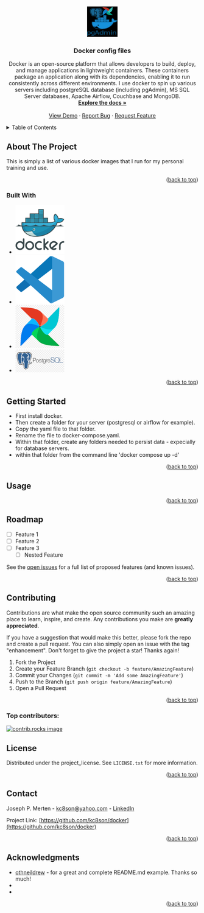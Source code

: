 <!-- Improved compatibility of back to top link: See: https://github.com/othneildrew/Best-README-Template/pull/73 -->
<a id="readme-top"></a>
<!--
*** Thanks for checking out the Best-README-Template. If you have a suggestion
*** that would make this better, please fork the repo and create a pull request
*** or simply open an issue with the tag "enhancement".
*** Don't forget to give the project a star!
*** Thanks again! Now go create something AMAZING! :D
-->



<!-- PROJECT SHIELDS -->
<!--
*** I'm using markdown "reference style" links for readability.
*** Reference links are enclosed in brackets [ ] instead of parentheses ( ).
*** See the bottom of this document for the declaration of the reference variables
*** for contributors-url, forks-url, etc. This is an optional, concise syntax you may use.
*** https://www.markdownguide.org/basic-syntax/#reference-style-links
-->
<!--    Add these later...
[![Contributors][contributors-shield]][https://github.com/kc8son]
[![Forks][forks-shield]][forks-url]
[![Stargazers][stars-shield]][stars-url]
[![Issues][issues-shield]][issues-url]
[![project_license][license-shield]][license-url]
[![LinkedIn][linkedin-shield]][linkedin-url]
Original README.md:  https://github.com/othneildrew/Best-README-Template/blob/main/BLANK_README.md
-->


<!-- PROJECT LOGO -->
<br />
<div align="center">
  <a href="https://github.com/kc8son/docker">
    <img src="images/logo.png" alt="Logo" width="80" height="80">
  </a>

<h3 align="center">Docker config files</h3>

  <p align="center">
    Docker is an open-source platform that allows developers to build, deploy, and manage applications in lightweight containers. These containers package an application along with its dependencies, enabling it to run consistently across different environments.  I use docker to spin up various servers including postgreSQL database (including pgAdmin), MS SQL Server databases, Apache Airflow, Couchbase and MongoDB.
    <br />
    <a href="https://github.com/kc8son/docker"><strong>Explore the docs »</strong></a>
    <br />
    <br />
    <a href="https://github.com/kc8son/docker">View Demo</a>
    &middot;
    <a href="https://github.com/kc8son/docker/issues/new?labels=bug&template=bug-report---.md">Report Bug</a>
    &middot;
    <a href="https://github.com/kc8son/docker/issues/new?labels=enhancement&template=feature-request---.md">Request Feature</a>
  </p>
</div>



<!-- TABLE OF CONTENTS -->
<details>
  <summary>Table of Contents</summary>
  <ol>
    <li>
      <a href="#about-the-project">About The Project</a>
      <ul>
        <li><a href="#built-with">Built With</a></li>
      </ul>
    </li>
    <li>
      <a href="#getting-started">Getting Started</a>
      <ul>
        <li><a href="#prerequisites">Prerequisites</a></li>
        <li><a href="#installation">Installation</a></li>
      </ul>
    </li>
    <li><a href="#usage">Usage</a></li>
    <li><a href="#roadmap">Roadmap</a></li>
    <li><a href="#contributing">Contributing</a></li>
    <li><a href="#license">License</a></li>
    <li><a href="#contact">Contact</a></li>
    <li><a href="#acknowledgments">Acknowledgments</a></li>
  </ol>
</details>



<!-- ABOUT THE PROJECT -->
## About The Project

<!--  [![Product Name Screen Shot][product-screenshot]](https://example.com) -->

This is simply a list of various docker images that I run for my personal training and use.

<p align="right">(<a href="#readme-top">back to top</a>)</p>



### Built With

* [![Docker][Docker.js]][Docker-url]
* [![VSCode][vscode.js]][vscode-url]
* [![Airflow][airflow.js]][airflow-url]
* [![postgreSQL][postgreSQL.js]][postgreSQL-url]

<p align="right">(<a href="#readme-top">back to top</a>)</p>



<!-- GETTING STARTED -->
## Getting Started
* First install docker. 
* Then create a folder for your server (postgresql or airflow for example).  
* Copy the yaml file to that folder. 
* Rename the file to docker-compose.yaml.
* Within that folder, create any folders needed to persist data - expecially for database servers.  
* within that folder from the command line 'docker compose up -d'  

<!-- 
### Prerequisites

This is an example of how to list things you need to use the software and how to install them.
* npm
  ```sh
  npm install npm@latest -g
  ```

### Installation

1. Get a free API Key at [https://example.com](https://example.com)
2. Clone the repo
   ```sh
   git clone https://github.com/kc8son/docker.git
   ```
3. Install NPM packages
   ```sh
   npm install
   ```
4. Enter your API in `config.js`
   ```js
   const API_KEY = 'ENTER YOUR API';
   ```
5. Change git remote url to avoid accidental pushes to base project
   ```sh
   git remote set-url origin kc8son/docker
   git remote -v # confirm the changes
   ```
 -->
<p align="right">(<a href="#readme-top">back to top</a>)</p>



<!-- USAGE EXAMPLES -->
## Usage



<p align="right">(<a href="#readme-top">back to top</a>)</p>



<!-- ROADMAP -->
## Roadmap

- [ ] Feature 1
- [ ] Feature 2
- [ ] Feature 3
    - [ ] Nested Feature

See the [open issues](https://github.com/kc8son/docker/issues) for a full list of proposed features (and known issues).

<p align="right">(<a href="#readme-top">back to top</a>)</p>



<!-- CONTRIBUTING -->
## Contributing

Contributions are what make the open source community such an amazing place to learn, inspire, and create. Any contributions you make are **greatly appreciated**.

If you have a suggestion that would make this better, please fork the repo and create a pull request. You can also simply open an issue with the tag "enhancement".
Don't forget to give the project a star! Thanks again!

1. Fork the Project
2. Create your Feature Branch (`git checkout -b feature/AmazingFeature`)
3. Commit your Changes (`git commit -m 'Add some AmazingFeature'`)
4. Push to the Branch (`git push origin feature/AmazingFeature`)
5. Open a Pull Request

<p align="right">(<a href="#readme-top">back to top</a>)</p>

### Top contributors:

<a href="https://github.com/kc8son/docker/graphs/contributors">
  <img src="https://contrib.rocks/image?repo=kc8son/docker" alt="contrib.rocks image" />
</a>



<!-- LICENSE -->
## License

Distributed under the project_license. See `LICENSE.txt` for more information.

<p align="right">(<a href="#readme-top">back to top</a>)</p>



<!-- CONTACT -->
## Contact

Joseph P. Merten - kc8son@yahoo.com - [LinkedIn](https://www.linkedin.com/in/joseph-merten/)

Project Link: [https://github.com/kc8son/docker](https://github.com/kc8son/docker)

<p align="right">(<a href="#readme-top">back to top</a>)</p>



<!-- ACKNOWLEDGMENTS -->
## Acknowledgments

* [othneildrew](https://github.com/othneildrew) - for a great and complete README.md example.  Thanks so much!
* []()
* []()

<p align="right">(<a href="#readme-top">back to top</a>)</p>



<!-- MARKDOWN LINKS & IMAGES -->
<!-- https://www.markdownguide.org/basic-syntax/#reference-style-links -->
[contributors-shield]: https://img.shields.io/github/contributors/kc8son/docker.svg?style=for-the-badge
[contributors-url]: https://github.com/kc8son/docker/graphs/contributors
[forks-shield]: https://img.shields.io/github/forks/kc8son/docker.svg?style=for-the-badge
[forks-url]: https://github.com/kc8son/docker/network/members
[stars-shield]: https://img.shields.io/github/stars/kc8son/docker.svg?style=for-the-badge
[stars-url]: https://github.com/kc8son/docker/stargazers
[issues-shield]: https://img.shields.io/github/issues/kc8son/docker.svg?style=for-the-badge
[issues-url]: https://github.com/kc8son/docker/issues
[license-shield]: https://img.shields.io/github/license/kc8son/docker.svg?style=for-the-badge
[license-url]: https://github.com/kc8son/docker/blob/master/LICENSE.txt
[linkedin-shield]: https://img.shields.io/badge/-LinkedIn-black.svg?style=for-the-badge&logo=linkedin&colorB=555
[linkedin-url]: https://linkedin.com/in/joseph-merten/
[product-screenshot]: images/screenshot.png
[Next.js]: https://img.shields.io/badge/next.js-000000?style=for-the-badge&logo=nextdotjs&logoColor=white
[Next-url]: https://nextjs.org/
[React.js]: https://img.shields.io/badge/React-20232A?style=for-the-badge&logo=react&logoColor=61DAFB

[Docker-url]: https://www.docker.com/products/docker-desktop/
[Docker.js]: images/docker_small.png

[VSCode-url]: https://code.visualstudio.com/download
[VSCode.js]: images/vscode_small.png

[airflow-url]: https://airflow.apache.org/
[airflow.js]: images/airflow_small.png

[postgresql-url]: https://www.postgresql.org/
[postgresql.js]: images/postgresql_small.png

[React-url]: https://reactjs.org/
[Vue.js]: https://img.shields.io/badge/Vue.js-35495E?style=for-the-badge&logo=vuedotjs&logoColor=4FC08D
[Vue-url]: https://vuejs.org/
[Angular.io]: https://img.shields.io/badge/Angular-DD0031?style=for-the-badge&logo=angular&logoColor=white
[Angular-url]: https://angular.io/
[Svelte.dev]: https://img.shields.io/badge/Svelte-4A4A55?style=for-the-badge&logo=svelte&logoColor=FF3E00
[Svelte-url]: https://svelte.dev/
[Laravel.com]: https://img.shields.io/badge/Laravel-FF2D20?style=for-the-badge&logo=laravel&logoColor=white
[Laravel-url]: https://laravel.com
[Bootstrap.com]: https://img.shields.io/badge/Bootstrap-563D7C?style=for-the-badge&logo=bootstrap&logoColor=white
[Bootstrap-url]: https://getbootstrap.com
[JQuery.com]: https://img.shields.io/badge/jQuery-0769AD?style=for-the-badge&logo=jquery&logoColor=white
[JQuery-url]: https://jquery.com 
